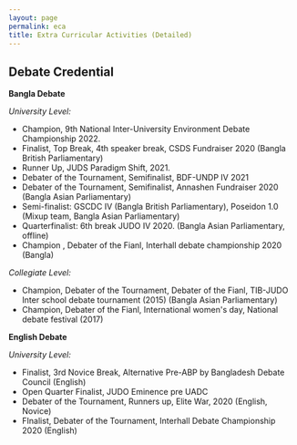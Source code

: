 ```yaml
---
layout: page
permalink: eca
title: Extra Curricular Activities (Detailed)
---
```

## Debate Credential

**Bangla Debate**

*University Level:*

- Champion, 9th National Inter-University Environment Debate Championship 2022.
- Finalist, Top Break, 4th speaker break,  CSDS Fundraiser 2020 (Bangla British Parliamentary)
- Runner Up, JUDS Paradigm Shift, 2021.
- Debater of the Tournament, Semifinalist, BDF-UNDP IV 2021
- Debater of the Tournament, Semifinalist, Annashen Fundraiser 2020 (Bangla Asian Parliamentary)
- Semi-finalist:  GSCDC IV (Bangla British Parliamentary), Poseidon 1.0 (Mixup team, Bangla Asian Parliamentary)
- Quarterfinalist: 6th break JUDO IV 2020. (Bangla Asian Parliamentary, offline)
- Champion , Debater of the Fianl, Interhall debate championship 2020 (Bangla)
 
*Collegiate Level:*

- Champion, Debater of the Tournament, Debater of the Fianl, TIB-JUDO Inter school debate tournament (2015) (Bangla Asian Parliamentary)
- Champion, Debater of the Fianl, International women's day, National debate festival (2017)

**English Debate**

*University Level:*

- Finalist, 3rd Novice Break, Alternative Pre-ABP by Bangladesh Debate Council (English)
- Open Quarter Finalist, JUDO Eminence pre UADC
- Debater of the Tournament, Runners up, Elite War, 2020 (English, Novice)
- FInalist, Debater of the Tournament,  Interhall Debate Championship 2020 (English)
